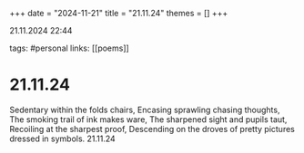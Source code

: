 +++
date = "2024-11-21"
title = "21.11.24"
themes = []
+++

21.11.2024 22:44

tags: #personal
links: [[poems]]

# 21.11.24

Sedentary within the folds chairs,
Encasing sprawling chasing thoughts,
The smoking trail of ink makes ware,
The sharpened sight and pupils taut,
Recoiling at the sharpest proof,
Descending on the droves of pretty pictures dressed in symbols.
21.11.24